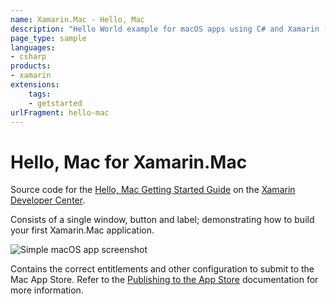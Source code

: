 ```yaml
---
name: Xamarin.Mac - Hello, Mac
description: "Hello World example for macOS apps using C# and Xamarin (get started)"
page_type: sample
languages:
- csharp
products:
- xamarin
extensions:
    tags:
    - getstarted
urlFragment: hello-mac
---
```

# Hello, Mac for Xamarin.Mac

Source code for the [Hello, Mac Getting Started Guide] on the [Xamarin Developer Center].

Consists of a single window, button and label; demonstrating how to build your first Xamarin.Mac application.

![Simple macOS app screenshot](Screenshots/Screenshots01.png)

Contains the correct entitlements and other configuration to submit to the Mac App Store. Refer to the [Publishing to the App Store] documentation for more information.

[Hello, Mac Getting Started Guide]:https://docs.microsoft.com/xamarin/mac/get-started/hello-mac
[Xamarin Developer Center]:http://docs.microsoft.com/xamarin
[Publishing to the App Store]:https://docs.microsoft.com/xamarin/mac/deploy-test/publishing-to-the-app-store/
